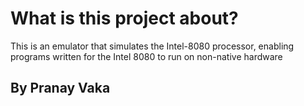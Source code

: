 # What is this project about?
This is an emulator that simulates the Intel-8080 processor, enabling programs written for the Intel 8080 to run on non-native hardware

## By Pranay Vaka
